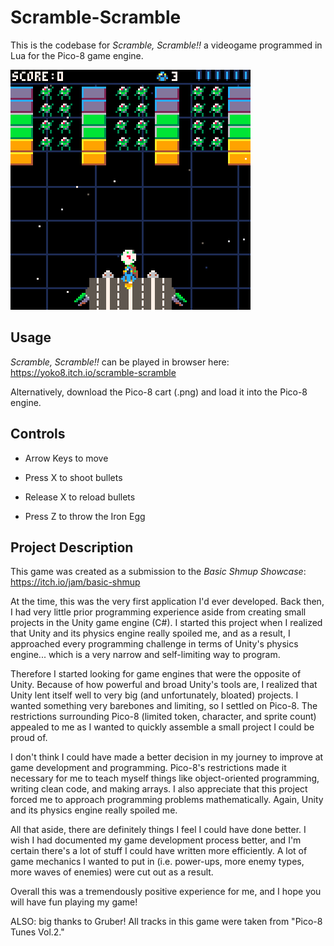 # Scramble-Scramble
This is the codebase for *Scramble, Scramble!!* a videogame programmed in Lua for the Pico-8 game engine.

![me](https://github.com/yoko-8/Scramble-Scramble/blob/main/gameplay.gif)

## Usage
*Scramble, Scramble!!* can be played in browser here: https://yoko8.itch.io/scramble-scramble

Alternatively, download the Pico-8 cart (.png) and load it into the Pico-8 engine.

## Controls
* Arrow Keys to move

* Press X to shoot bullets

* Release X to reload bullets

* Press Z to throw the Iron Egg

## Project Description
This game was created as a submission to the *Basic Shmup Showcase*: https://itch.io/jam/basic-shmup

At the time, this was the very first application I'd ever developed. Back then, I had very little prior programming experience aside from creating small projects in the Unity game engine (C#). I started this project when I realized that Unity and its physics engine really spoiled me, and as a result, I approached every programming challenge in terms of Unity's physics engine... which is a very narrow and self-limiting way to program.

Therefore I started looking for game engines that were the opposite of Unity. Because of how powerful and broad Unity's tools are, I realized that Unity lent itself well to very big (and unfortunately, bloated) projects. I wanted something very barebones and limiting, so I settled on Pico-8. The restrictions surrounding Pico-8 (limited token, character, and sprite count) appealed to me as I wanted to quickly assemble a small project I could be proud of.

I don't think I could have made a better decision in my journey to improve at game development and programming. Pico-8's restrictions made it necessary for me to teach myself things like object-oriented programming, writing clean code, and making arrays. I also appreciate that this project forced me to approach programming problems mathematically. Again, Unity and its physics engine really spoiled me.

All that aside, there are definitely things I feel I could have done better. I wish I had documented my game development process better, and I'm certain there's a lot of stuff I could have written more efficiently. A lot of game mechanics I wanted to put in (i.e. power-ups, more enemy types, more waves of enemies) were cut out as a result.

Overall this was a tremendously positive experience for me, and I hope you will have fun playing my game!

ALSO: big thanks to Gruber! All tracks in this game were taken from "Pico-8 Tunes Vol.2."
